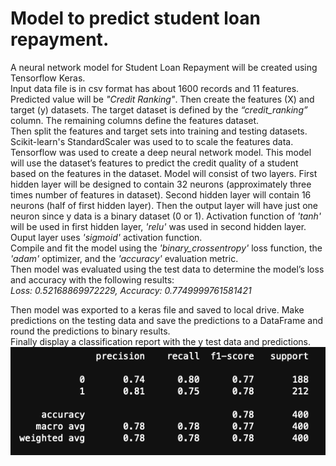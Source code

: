 # Model to predict student loan repayment.

A neural network model for Student Loan Repayment will be created using Tensorflow Keras.  
Input data file is in csv format has about 1600 records and 11 features. Predicted value will be *"Credit Ranking"*. Then create the features (X) and target (y) datasets. The target dataset is defined by the *“credit_ranking”* column. The remaining columns define the features dataset.  
Then split the features and target sets into training and testing datasets. Scikit-learn's StandardScaler was used to to scale the features data.  
Tensorflow was used to create a deep neural network model. This model will use the dataset’s features to predict the credit quality of a student based on the features in the dataset. Model will consist of two layers. First hidden layer will be designed to contain 32 neurons (approximately three times number of features in dataset). Second hidden layer will contain 16 neurons (half of first hidden layer). Then the output layer will have just one neuron since y data is a binary dataset (0 or 1). Activation function of *'tanh'* will be used in first hidden layer, *'relu'* was used in second hidden layer. Ouput layer uses *'sigmoid'* activation function.  
Compile and fit the model using the *'binary_crossentropy'* loss function, the *'adam'* optimizer, and the *'accuracy'* evaluation metric.  
Then model was evaluated using the test data to determine the model’s loss and accuracy with the following results:  
*Loss: 0.52168869972229, Accuracy: 0.7749999761581421*  

Then model was exported to a keras file and saved to local drive. Make predictions on the testing data and save the predictions to a DataFrame and round the predictions to binary results.  
Finally display a classification report with the y test data and predictions.  
![alt text](image.png)

